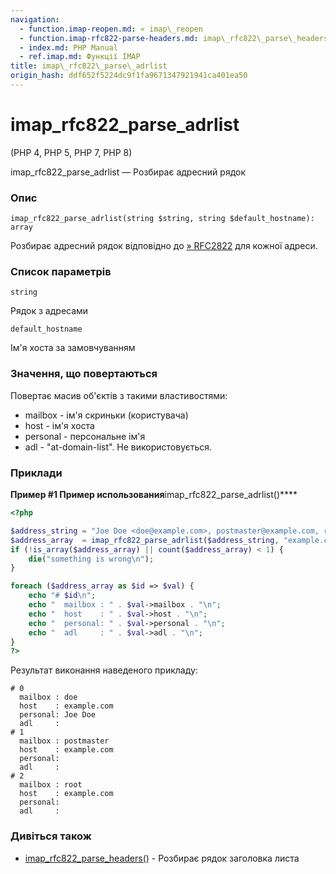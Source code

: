 ```yaml
---
navigation:
  - function.imap-reopen.md: « imap\_reopen
  - function.imap-rfc822-parse-headers.md: imap\_rfc822\_parse\_headers »
  - index.md: PHP Manual
  - ref.imap.md: Функції IMAP
title: imap\_rfc822\_parse\_adrlist
origin_hash: ddf652f5224dc9f1fa9671347921941ca401ea50
---
```

# imap\_rfc822\_parse\_adrlist

(PHP 4, PHP 5, PHP 7, PHP 8)

imap\_rfc822\_parse\_adrlist — Розбирає адресний рядок

### Опис

```methodsynopsis
imap_rfc822_parse_adrlist(string $string, string $default_hostname): array
```

Розбирає адресний рядок відповідно до [» RFC2822](http://www.faqs.org/rfcs/rfc2822) для кожної адреси.

### Список параметрів

`string`

Рядок з адресами

`default_hostname`

Ім'я хоста за замовчуванням

### Значення, що повертаються

Повертає масив об'єктів з такими властивостями:

-   mailbox - ім'я скриньки (користувача)
-   host - ім'я хоста
-   personal - персональне ім'я
-   adl - "at-domain-list". Не використовується.

### Приклади

**Пример #1 Пример использования**imap\_rfc822\_parse\_adrlist()\*\*\*\*

```php
<?php

$address_string = "Joe Doe <doe@example.com>, postmaster@example.com, root";
$address_array  = imap_rfc822_parse_adrlist($address_string, "example.com");
if (!is_array($address_array) || count($address_array) < 1) {
    die("something is wrong\n");
}

foreach ($address_array as $id => $val) {
    echo "# $id\n";
    echo "  mailbox : " . $val->mailbox . "\n";
    echo "  host    : " . $val->host . "\n";
    echo "  personal: " . $val->personal . "\n";
    echo "  adl     : " . $val->adl . "\n";
}
?>
```

Результат виконання наведеного прикладу:

```
# 0
  mailbox : doe
  host    : example.com
  personal: Joe Doe
  adl     :
# 1
  mailbox : postmaster
  host    : example.com
  personal:
  adl     :
# 2
  mailbox : root
  host    : example.com
  personal:
  adl     :
```

### Дивіться також

-   [imap\_rfc822\_parse\_headers()](function.imap-rfc822-parse-headers.md) \- Розбирає рядок заголовка листа
